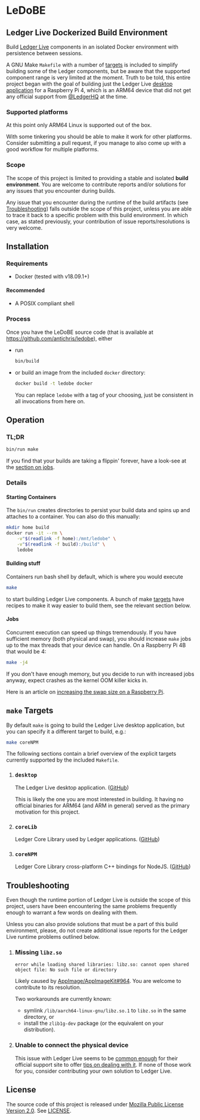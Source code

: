 # LeDoBE

## Ledger Live Dockerized Build Environment

Build [Ledger Live][ledger] components in an isolated Docker environment with persistence between sessions.

A GNU Make `Makefile` with a number of [targets] is included to simplify building some of the Ledger components, but be aware that the supported component range is very limited at the moment. Truth to be told, this entire project began with the goal of building just the Ledger Live [desktop application][tg-desktop] for a Raspberry Pi 4, which is an ARM64 device that did not get any official support from [@LedgerHQ][ledgerhq] at the time.

### Supported platforms

At this point only ARM64 Linux is supported out of the box.

With some tinkering you should be able to make it work for other platforms. Consider submitting a pull request, if you manage to also come up with a good workflow for multiple platforms.

### Scope

The scope of this project is limited to providing a stable and isolated **build environment**. You are welcome to contribute reports and/or solutions for any issues that you encounter during builds.

Any issue that you encounter during the runtime of the build artifacts (see [Troubleshooting]) falls outside the scope of this project, unless you are able to trace it back to a specific problem with this build environment. In which case, as stated previously, your contribution of issue reports/resolutions is very welcome.


## Installation

### Requirements

- Docker (tested with v18.09.1+)

#### Recommended

- A POSIX compliant shell


### Process

Once you have the LeDoBE source code (that is available at <https://github.com/antichris/ledobe>), either

- run

	```sh
	bin/build
	```

- or build an image from the included `docker` directory:

	```sh
	docker build -t ledobe docker
	```

	You can replace `ledobe` with a tag of your choosing, just be consistent in all invocations from here on.


## Operation

### TL;DR

```sh
bin/run make
```

If you find that your builds are taking a flippin' forever, have a look-see at the [section on jobs][jobs].


### Details

#### Starting Containers

The `bin/run` creates directories to persist your build data and spins up and attaches to a container. You can also do this manually:

```sh
mkdir home build
docker run -it --rm \
	-v"$(readlink -f home):/mnt/ledobe" \
	-v"$(readlink -f build):/build" \
	ledobe
```

#### Building stuff

Containers run bash shell by default, which is where you would execute

```sh
make
```

to start building Ledger Live components. A bunch of make [targets] have recipes to make it way easier to build them, see the relevant section below.


#### Jobs

Concurrent execution can speed up things tremendously. If you have sufficient memory (both physical and swap), you should increase `make` jobs up to the max threads that your device can handle. On a Raspberry Pi 4B that would be 4:

```sh
make -j4
```

If you don't have enough memory, but you decide to run with increased jobs anyway, expect crashes as the kernel OOM killer kicks in.

Here is an article on [increasing the swap size on a Raspberry Pi][rpi-swap].


## `make` Targets

[targets]: #make-targets (`make` Targets)

By default `make` is going to build the Ledger Live desktop application, but you can specify it a different target to build, e.g.:

```sh
make coreNPM
```

The following sections contain a brief overview of the explicit targets currently supported by the included `Makefile`.

1. ### `desktop`

	[tg-desktop]: #desktop (Target `desktop`)

	The Ledger Live desktop application. ([GitHub][gh-desktop])

	This is likely the one you are most interested in building. It having no official binaries for ARM64 (and ARM in general) served as the primary motivation for this project.


2. ### `coreLib`

	Ledger Core Library used by Ledger applications. ([GitHub][gh-core])


3. ### `coreNPM`

	Ledger Core Library cross-platform C++ bindings for NodeJS. ([GitHub][gh-coreNPM])


## Troubleshooting

Even though the runtime portion of Ledger Live is outside the scope of this project, users have been encountering the same problems frequently enough to warrant a few words on dealing with them.

Unless you can also provide solutions that must be a part of this build environment, please, do not create additional issue reports for the Ledger Live runtime problems outlined below.

1. ### Missing `libz.so`

	```text
	error while loading shared libraries: libz.so: cannot open shared object file: No such file or directory
	```

	Likely caused by [AppImage/AppImageKit#964]. You are welcome to contribute to its resolution.

	Two workarounds are currently known:

	- symlink `/lib/aarch64-linux-gnu/libz.so.1` to `libz.so` in the same directory, or
	- install the `zlib1g-dev` package (or the equivalent on your distribution).

2. ### Unable to connect the physical device

	This issue with Ledger Live seems to be [common enough][undetected] for their official support site to offer [tips on dealing with it][tips]. If none of those work for you, consider contributing your own solution to Ledger Live.


## License

The source code of this project is released under [Mozilla Public License Version 2.0][mpl]. See [LICENSE](LICENSE).

[ledger]: https://www.ledger.com/ledger-live
	"Ledger Live: Most trusted & secure crypto wallet | Ledger"
[ledgerhq]: https://github.com/LedgerHQ
	"Ledger"

[Troubleshooting]: #troubleshooting
	"Troubleshooting"

[jobs]: #jobs
	"Operation ❭ Details ❭ Jobs"

[gh-desktop]: https://github.com/LedgerHQ/ledger-live-desktop
	"LedgerHQ/ledger-live-desktop: Ledger Live (Desktop) - GitHub"
[gh-coreNPM]: https://github.com/LedgerHQ/lib-ledger-core-node-bindings
	"LedgerHQ/lib-ledger-core-node-bindings - GitHub"
[gh-core]: https://github.com/LedgerHQ/lib-ledger-core
	"LedgerHQ/lib-ledger-core - GitHub"

[rpi-swap]: https://nebl.io/neblio-university/enabling-increasing-raspberry-pi-swap/
	"Enabling & Increasing Raspberry Pi Swap - Neblio"

[AppImage/AppImageKit#964]: https://github.com/AppImage/AppImageKit/issues/964
	"ARM and ARM64 AppImages link to libz.so instead of libz.so.1 · Issue #964 · AppImage/AppImageKit"
[undetected]: https://github.com/LedgerHQ/ledger-live-desktop/issues?q=is:issue+device+not+detected
	"Search: device not detected - Issues· LedgerHQ/ledger-live-desktop"
[tips]: https://support.ledger.com/hc/en-us/articles/115005165269-Fix-connection-issues
	"Fix USB connection issues with Ledger Live – Ledger Support"

[mpl]: https://www.mozilla.org/en-US/MPL/2.0/
	"Mozilla Public License, version 2.0"
